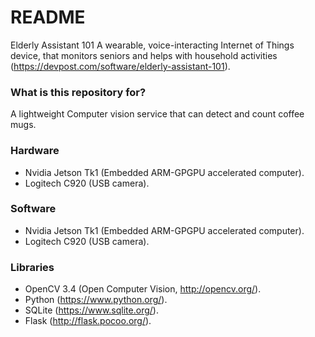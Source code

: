 # README #
Elderly Assistant 101
A wearable, voice-interacting Internet of Things device, that monitors seniors and helps with household activities (https://devpost.com/software/elderly-assistant-101).

### What is this repository for? ###
A lightweight Computer vision service that can detect and count coffee mugs.

### Hardware ###
- Nvidia Jetson Tk1 (Embedded ARM-GPGPU accelerated computer).
- Logitech C920 (USB camera).

### Software ###
- Nvidia Jetson Tk1 (Embedded ARM-GPGPU accelerated computer).
- Logitech C920 (USB camera).

### Libraries ###
- OpenCV 3.4 (Open Computer Vision, http://opencv.org/).
- Python (https://www.python.org/).
- SQLite (https://www.sqlite.org/).
- Flask (http://flask.pocoo.org/).
